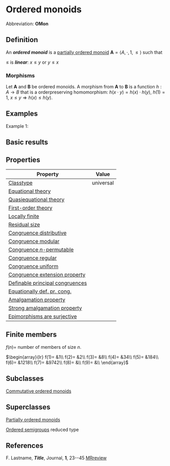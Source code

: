 # Ordered monoids

Abbreviation: **OMon**

## Definition
An ***ordered monoid*** is a [partially ordered monoid](partially_ordered_monoids.md) $\mathbf{A}=\langle A,\cdot,1,\le\rangle$ such that

$\le$ is ***linear***:  $x\le y\text{ or }y\le x$


### Morphisms
Let $\mathbf{A}$ and $\mathbf{B}$ be ordered monoids. A morphism from $\mathbf{A}$ to $\mathbf{B}$ is a function $h:A\rightarrow B$ that is a orderpreserving homomorphism: 
$h(x \cdot y)=h(x) \cdot h(y)$, 
$h(1)=1$,
$x\le y\Longrightarrow h(x)\le h(y)$.


## Examples
Example 1: 

## Basic results


## Properties



|Property|Value|
|---|---|
|[Classtype](classtype.md)                        |universal  |
|[Equational theory](equational_theory.md)                | |
|[Quasiequational theory](quasiequational_theory.md)           | |
|[First-order theory](first-order_theory.md)               | |
|[Locally finite](locally_finite.md)                   | |
|[Residual size](residual_size.md)                    | |
|[Congruence distributive](congruence_distributive.md)          | |
|[Congruence modular](congruence_modular.md)               | |
|[Congruence $n$-permutable](congruence_$n$-permutable.md)        | |
|[Congruence regular](congruence_regular.md)               | |
|[Congruence uniform](congruence_uniform.md)               | |
|[Congruence extension property](congruence_extension_property.md)    | |
|[Definable principal congruences](definable_principal_congruences.md)  | |
|[Equationally def. pr. cong.](equationally_def._pr._cong..md)      | |
|[Amalgamation property](amalgamation_property.md)            | |
|[Strong amalgamation property](strong_amalgamation_property.md)     | |
|[Epimorphisms are surjective](epimorphisms_are_surjective.md)      | |

## Finite members
$f(n)=$ number of members of size $n$.

$\begin{array}{lr}
f(1)= &1\\
f(2)= &2\\
f(3)= &8\\
f(4)= &34\\
f(5)= &184\\
f(6)= &1218\\
f(7)= &9742\\
f(8)= &\\
f(9)= &\\
\end{array}$

## Subclasses
[Commutative ordered monoids](commutative_ordered_monoids.md)


## Superclasses
[Partially ordered monoids](partially_ordered_monoids.md)

[Ordered semigroups](ordered_semigroups.md) reduced type


## References


F. Lastname, ***Title***, Journal, **1**, 23--45 [MRreview](mrreviews.md) 



